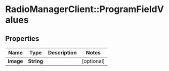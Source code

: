 # RadioManagerClient::ProgramFieldValues

## Properties
Name | Type | Description | Notes
------------ | ------------- | ------------- | -------------
**image** | **String** |  | [optional] 


